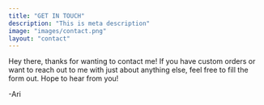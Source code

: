 ```yaml
---
title: "GET IN TOUCH"
description: "This is meta description"
image: "images/contact.png"
layout: "contact"
---
```


Hey there, thanks for wanting to contact me! If you have custom orders or want to reach out to me with just about anything else, feel free to fill the form out. Hope to hear from you!

-Ari
